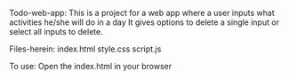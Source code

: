 Todo-web-app:
This is a project for a web app where a user inputs what activities he/she will do in a day
It gives options to delete a single input or select all inputs to delete.

Files-herein:
index.html
style.css
script.js

To use: Open the index.html in your browser


